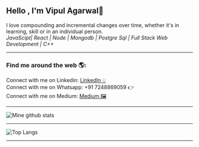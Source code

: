 ## Hello , I'm  Vipul Agarwal👋
I love compounding and incremental changes over time, whether it's in learning, skill or in an individual person.<br> 
*JavaScipt| React | Node | Mongodb | Postgre Sql | Full Stack Web Development | C++*

<hr>

<h3> Find me around the web 🌎:</h3>
  Connect with me on Linkedin: <a href="https://www.linkedin.com/in/vipul-agarwal-743341219/" target="_blank">LinkedIn 💡</a><br>
  Connect with me on Whatsapp: +91 7248869059 👉<br>
  Connect with me on Medium: <a href ="https://medium.com/@VA9757" target="_blank">Medium 🖼</a><br>
<hr>

![Mine github stats](https://github-readme-stats.vercel.app/api?username=Vipulagarwal-2000&show_icons=true&theme=graywhite)
<br>
<hr>

![Top Langs](https://github-readme-stats.vercel.app/api/top-langs/?username=Vipulagarwal-2000&layout=donut&hide=python,html)
 <hr>
